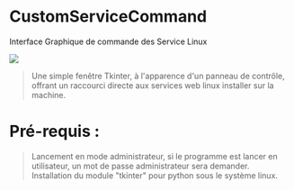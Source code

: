 # CustomServiceCommand
Interface Graphique de commande des Service Linux

<img src='https://raw.githubusercontent.com/Tracks12/CustomServiceCommand/master/screenshot_46.png' />

> Une simple fenêtre Tkinter, à l'apparence d'un panneau de contrôle, offrant un raccourci directe aux services web linux installer sur la machine.

# Pré-requis :

> Lancement en mode administrateur, si le programme est lancer en utilisateur, un mot de passe administrateur sera demander.
<br /> Installation du module "tkinter" pour python sous le système linux.
